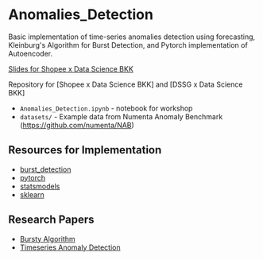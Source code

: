 # Anomalies_Detection
Basic implementation of time-series anomalies detection using forecasting, Kleinburg's Algorithm for Burst Detection, and Pytorch implementation of Autoencoder.

[Slides for Shopee x Data Science BKK](https://drive.google.com/file/d/1r99mNGhHtQB4bZCeBgvtUFTua1qXgfQB/view?usp=sharing)

Repository for [Shopee x Data Science BKK] and [DSSG x Data Science BKK]
* `Anomalies_Detection.ipynb` - notebook for workshop
* `datasets/` - Example data from Numenta Anomaly Benchmark (https://github.com/numenta/NAB)

## Resources for Implementation
* [burst_detection](https://github.com/nmarinsek/burst_detection)
* [pytorch](https://github.com/pytorch)
* [statsmodels](https://www.statsmodels.org/stable/index.html)
* [sklearn](https://scikit-learn.org/stable/index.html)

## Research Papers
* [Bursty Algorithm](http://www.cs.cornell.edu/home/kleinber/bhs.pdf)
* [Timeseries Anomaly Detection](https://keras.io/examples/timeseries/timeseries_anomaly_detection/)

